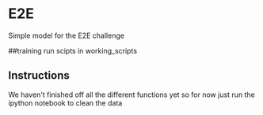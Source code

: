 # E2E
Simple model for the E2E challenge

##training
run scipts in working_scripts

## Instructions

We haven't finished off all the different functions yet so for now just run the ipython notebook to clean the data
